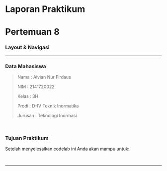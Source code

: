 # **Laporan Praktikum**
# **Pertemuan 8**
### **Layout & Navigasi**
------


### **Data Mahasiswa**


><p>Nama : Alvian Nur Firdaus<p>
>NIM : 2141720022<p>
>Kelas : 3H<p>
>Prodi : D-IV Teknik Inormatika<p>
>Jurusan : Teknologi Inormasi<p>


<br>

### **Tujuan Praktikum**
Setelah menyelesaikan codelab ini Anda akan mampu untuk:



<br>

---------
<br>




